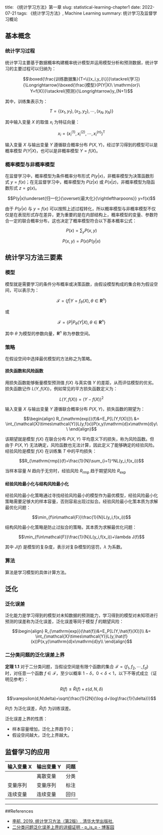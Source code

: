 title: 《统计学习方法》第一章
slug: statistical-learning-chapter1
date: 2022-07-21
tags: 《统计学习方法》, Machine Learning
summary: 统计学习及监督学习概论

## 基本概念

### 统计学习过程

统计学习主要基于数据概率构建概率统计模型并运用模型分析和预测数据，统计学习的主要过程可以归纳为：

$$\boxed{\frac{训练数据集}{T=\{(x_i,y_i)\}}}\stackrel{学习}{\Longrightarrow}\boxed{\frac{模型}{P(Y|X)\ \mathrm{or}\ Y=f(X)}}\stackrel{预测}{\Longrightarrow}y_{N+1}$$

其中，训练集表示为：

$$
T=\{ (x_1,y_1),(x_2,y_2),\cdots,(x_N,y_N) \}
$$

其中输入变量 $X$ 的取值 $x_i$ 为特征向量：

$$
x_i=(x^{(1)}_i,x^{(2)}_i,\cdots,x^{(n)}_i)^\mathrm{T}
$$

输入变量 $X$ 与输出变量 $Y$ 遵循联合概率分布 $P(X,Y)$，经过学习得到的模型可以是概率模型 $P(Y|X)$，也可以是非概率模型 $Y=f(X)$。

### 概率模型与非概率模型

在监督学习中，概率模型为条件概率分布形式 $P(y|x)$，非概率模型为决策函数形式 $y=f(x)$；在无监督学习中，概率模型为 $P(z|x)$ 或 $P(x|z)$，非概率模型为隐函数形式 $z=g(x)$。

$$P(y|x)\underset{归一化}{\overset{最大化}{\rightleftharpoons}} y=f(x)$$

由于 $P(y|x)$ 与 $y=f(x)$ 可以按照上述过程转化，所以概率模型与非概率模型不仅仅是在表现形式存在差异，更为重要的是在内部结构上，概率模型的变量、参数符合一定的联合概率分布，这也决定了概率模型符合以下基本概率公式：

$$P(x)=\sum_y P(x,y)$$

$$P(x,y)=P(x)P(y|x)$$

## 统计学习方法三要素

### 模型

模型就是需要学习的条件分布概率或决策函数，由假设模型构成的集合称为假设空间，可以表示为：

$$\mathcal{F}=\{f|Y=f_\theta(X),\theta\in\mathbf{R}^n\}$$

或

$$\mathcal{F}=\{P|P_\theta(Y|X),\theta\in\mathbf{R}^n\}$$

其中 $\theta$ 为模型的参数向量，$\mathbf{R}^n$ 称为参数空间。

### 策略

在假设空间中选择最优模型的方法称之为策略。

#### 损失函数和风险函数

用损失函数能够衡量模型预测值 $f(X)$ 与真实值 $Y$ 的差距，从而评估模型的优劣。损失函数记作 $L(Y,f(X))$，例如常见的平方损失函数定义为：

$$L(Y,f(X))=(Y-f(X))^2$$

输入变量 $X$ 与输出变量 $Y$ 遵循联合概率分布 $P(X,Y)$，损失函数的期望为：

$$\begin{align}
    R_{\mathrm{exp}}(f)&=E_P[L(Y,f(X))]\\
    &= \int_{\mathcal{X}\times\mathcal{Y}}L(y,f(x))P(x,y)\mathrm{d}x\mathrm{d}y\\
\end{align}$$

该期望就是模型 $f(X)$ 在联合分布 $P(X,Y)$ 平均意义下的损失，称为风险函数。但由于 $P(X,Y)$ 无法确定，风险函数也无法计算，因此定义了能够确定的经验风险。经验风险是模型 $f(X)$ 在训练集 $T$ 中的平均损失：

$$R_{\mathrm{rmp}}(f)=\frac{1}{N}\sum_{i=1}^NL(y_i,f(x_i))$$

当样本容量 $N$ 趋向于无穷时，经验风险 $R_{\mathrm{rmp}}$ 趋于期望风险 $R_{\mathrm{exp}}$

#### 经验风险最小化与结构风险最小化

经验风险最小化策略通过寻找经验风险最小的模型作为最优模型，经验风险最小化策略需要足够大的样本容量，否则容易出现过拟合。经验风险最小化策本质为求解最优化问题：

$$\min_{f\in\mathcal{F}}\frac{1}{N}L(y_i,f(x_i))$$

结构风险最小化策略是防止过拟合的策略，其本质为求解最优化问题：

$$\min_{f\in\mathcal{F}}\frac{1}{N}L(y_i,f(x_i))+\lambda J(f)$$

其中 $J(f)$ 是模型的复杂度，表示对复杂模型的惩罚，$\lambda$ 为系数。

### 算法

算法是学习模型的具体计算方法。

## 泛化

### 泛化误差

泛化能力是学习得到的模型对未知数据的预测能力，学习得到的模型对未知项进行预测的误差称为泛化误差，泛化误差等同于模型 $\hat{f}$ 的期望风险：

$$\begin{align}
    R_{\mathrm{exp}}(\hat{f})&=E_P[L(Y,\hat{f}(X))]\\
    &= \int_{\mathcal{X}\times\mathcal{Y}}L(y,\hat{f}(x))P(x,y)\mathrm{d}x\mathrm{d}y\\
\end{align}$$

### 二分类问题的泛化误差上界

**定理 1.1** 对于二分类问题，当假设空间是有限个函数的集合
 $\mathcal{F}=\{ f_1,f_2,\cdots,f_d\}$ 时，对任意一个函数 $f\in \mathcal{F}$，至少以概率 $1-\delta$，$0<\delta<1$，以下不等式成立（证明见参考）：

$$R(f)\leq\hat{R}(f)+\varepsilon(d,N,\delta)$$

$$\varepsilon(d,N\delta)=\sqrt{\frac{1}{2N}(\log d+\log\frac{1}{\delta})}$$

$R(f)$ 为泛化误差，$\hat{R}(f)$ 为训练误差。

泛化误差上界的性质：

- 样本容量增加，泛化上界趋于0；
- 假设空间越大，泛化上界越大。

## 监督学习的应用


| 输入变量 X | 输出变量 Y | 问题 |
|-----------|----------|------|
|           | 离散变量   | 分类 |
| 变量序列   | 变量序列   | 标注 |
| 连续变量   | 连续变量   | 回归 |

---

##References

- [李航, 2019. 统计学习方法（第2版）. 清华大学出版社.](https://book.douban.com/subject/33437381/)
- [二分类问题泛化误差上界的详细证明 - p_is_p - 博客园](https://www.cnblogs.com/pastispast/p/12589078.html)